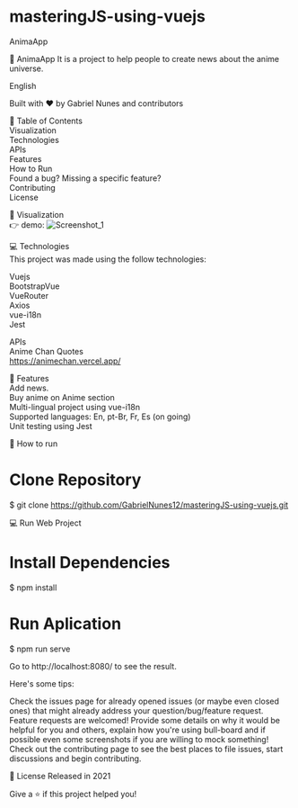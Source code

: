 # masteringJS-using-vuejs

AnimaApp

🚀 AnimaApp It is a project to help people to create news about the anime universe.

English 

Built with ❤︎ by Gabriel Nunes and contributors

📌 Table of Contents <br />
Visualization <br/>
Technologies <br/>
APIs <br/>
Features <br/>
How to Run <br/>
Found a bug? Missing a specific feature? <br/>
Contributing <br/>
License <br/>

👀 Visualization <br/>
👉 demo: ![Screenshot_1](https://user-images.githubusercontent.com/48297244/119278101-8f475680-bbf9-11eb-8311-ea00f9dab941.png)


💻 Technologies <br/>
This project was made using the follow technologies:

Vuejs <br/>
BootstrapVue <br/>
VueRouter <br/>
Axios<br/>
vue-i18n<br/>
Jest <br/>

APIs <br/>
Anime Chan Quotes <br/>
https://animechan.vercel.app/

🚀 Features <br/>
Add news. <br/>
Buy anime on Anime section <br/>
Multi-lingual project using vue-i18n <br/>
Supported languages: En, pt-Br, Fr, Es (on going) <br/>
Unit testing using Jest <br/>

👷 How to run <br/>
# Clone Repository <br/>
$ git clone https://github.com/GabrielNunes12/masteringJS-using-vuejs.git

💻 Run Web Project <br/>
# Install Dependencies <br/>
$ npm install <br/>

# Run Aplication <br/>
$ npm run serve <br/>

Go to http://localhost:8080/ to see the result.


Here's some tips:

Check the issues page for already opened issues (or maybe even closed ones) that might already address your question/bug/feature request.
Feature requests are welcomed! Provide some details on why it would be helpful for you and others, explain how you're using bull-board and if possible even some screenshots if you are willing to mock something!
Check out the contributing page to see the best places to file issues, start discussions and begin contributing.

📕 License
Released in 2021

Give a ⭐️ if this project helped you!
